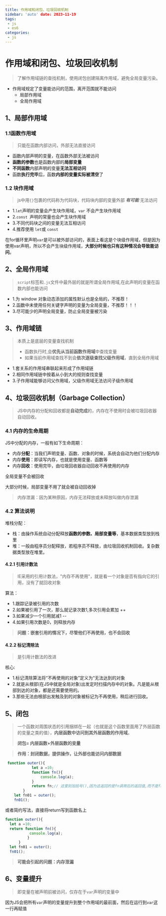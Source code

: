 ```yaml
---
title: 作用域和闭包、垃圾回收机制
sidebar: 'auto' date: 2023-11-19
tags:
 - js 
 - es6
categories: 
 - js
---
```

# 作用域和闭包、垃圾回收机制

> 了解作用域链的查找机制，使用闭包创建隔离作用域，避免全局变量污染。

+ 作用域规定了变量能访问的范围，离开范围就不能访问
  + 局部作用域
  + 全局作用域

## 1、局部作用域

### 1.1函数作用域

> 只能在函数内部访问，外部无法直接访问

+ 函数内部声明的变量，在函数外部无法被访问
+ **函数的参数**也是函数内部的**局部变量**
+ **不同函数**内部声明的变量**无法互相访问**
+ 函数**执行完毕**后，函数**内部的变量实际被清空**了

### 1.2 块作用域

> js中用`{}`包裹的代码称为代码块，代码块内部的变量外部 ***有可能*** 无法访问

+ 1.`let`声明的变量会产生块作用域，`var` 不会产生块作用域
+ 2.`const `声明的常量也会产生块作用域
+ 3.不同代码块之间的变量无法互相访问
+ 4.推荐使用 `let`或 `const`

在for循环里声明`var`是可以被外部访问的，表面上看这是个块级作用域，但是因为使用var声明，所以不会产生块级作用域，**大部分时候也只有这种情况会导致能访问**。

## 2、全局作用域

> `script`标签和`.js`文件中最外层的就是所谓全局作用域,在此声明的变量在函数内部也能访问

+ 1.为 window 对象动态添加的属性默认也是全局的，不推荐！
+ 2.函数中未使用任何关键字声明的变量为全局变量，不推荐！！！
+ 3.尽可能少的声明全局变量，防止全局变量被污染

## 3、作用域链

> 本质上是底层的变量查找机制
>
> + 函数执行时,会**优先从当前函数作用域**中查找变量
> + 如果当前作用域查找不到会**依次逐级查找父级作用域**，直到全局作用域

+ 1.套关系的作用域串联起来形成了作用域链
+ 2.相同作用域链中按着从小到大的规则查找变量
+ 3.子作用域能够访问父作用域，父级作用域无法访问子级作用域

## 4、垃圾回收机制（Garbage Collection）

> JS中内存的分配和回收都是**自动完成**的，内存在不使用时会被垃圾回收器自动回收。

### 4.1 内存的生命周期

JS中分配的内存，一般有如下生命周期：

+ 内存**分配**：当我们声明变量、函数、对象的时候，系统会自动为他们分配内存
+ 内存**使用**：即读写内存，也就是使用变量、函数等
+ 内存**回收**：使用完毕，由垃圾回收器自动回收不再使用的内存

全局变量不会被回收

大部分时候，局部变量不用了就会被自动回收掉

> 内存泄漏：因为某种原因，内存无法释放或未释放叫做内存泄漏

### 4.2 算法说明

堆栈分配：

+ 栈：由操作系统自动分配释放**函数的参数、局部变量等**，基本数据类型放到栈里
+ 堆：一般由程序员分配释放，若程序员不释放，由垃圾回收机制回收。复杂数据类型放在堆里。

#### 4.2.1 引用计数法

> IE采用的引用计数法，"内存不再使用"，就是看一个对象是否有指向它的引用，没有了就回收对象

算法：

+ 1.跟踪记录被引用的次数
+ 2.如果被引用了一次，那么就记录次数1,多次引用会累加 ++
+ 3.如果减少一个引用就减1 --
+ 4.如果引用次数是0，则释放内存

> **问题：嵌套引用的情况下，尽管他们不再使用，也不会回收**

#### 4.2.2 标记清除法

> 是引用计数法的改进

核心:

+ 1.标记清除算法将“不再使用的对象”定义为“无法达到的对象
+ 2.就是从根部(在JS中就是全局对象)出发定时扫描内存中的对象。凡是能从根部到达的对象，都是还需要使用的。
+ 3.那些无法由根部出发触及到的对象被标记为不再使用，稍后进行回收。

## 5、闭包

> 一个函数对周围状态的引用捆绑在一起（也就是这个函数里面用了外层函数的变量之类的值），**内层函数中访问到其外层函数的作用域**。
>
> **闭包= 内层函数+外层函数的变量**

> **作用：封闭数据，提供操作，让外部也能访问内部数据**

```js
 function outer(){
            let a =10;
            function fn(){
                console.log(a);
            }
            return fn;// 这里别加括号(),因为这返回的是fn调用后的返回值,而不是fn本身
        }
    let fn01 = outer();
    fn01();
```

或者简约写法，直接将return写到函数名上

```js
function outer(){
  let a =10;
  return function fn(){
           console.log(a);
          }
      }
  let fn01 = outer();
  fn01();
```

> **可能会引起的问题：内存泄漏**

## 6、变量提升

> 即变量在被声明前被访问，仅存在于`var`声明的变量中

因为JS会把所有`var`声明的变量提升到整个作用域的最前面，然后在运行到`var`这一行再赋值
